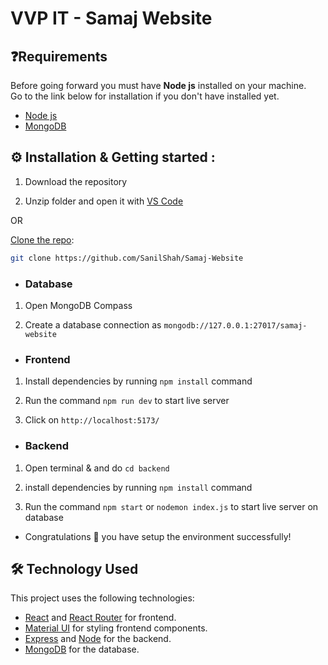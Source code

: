 # VVP IT - Samaj Website

## ❓Requirements

Before going forward you must have **Node js** installed on your machine.  
Go to the link below for installation if you don't have installed yet.

- [Node js](https://nodejs.org/en/download)
- [MongoDB](https://www.mongodb.com/try/download/community)

## ⚙️ Installation & Getting started :

1. Download the repository

2. Unzip folder and open it with [VS Code](https://code.visualstudio.com/)

OR

[Clone the repo](https://github.com/SanilShah/Samaj-Website):
<!-- #default-branch-switch -->

```bash
git clone https://github.com/SanilShah/Samaj-Website
```
- <h3> Database


1. Open MongoDB Compass

2. Create a database connection as `mongodb://127.0.0.1:27017/samaj-website`

- <h3>Frontend

1. Install dependencies by running `npm install` command

3. Run the command `npm run dev` to start live server

4. Click on `http://localhost:5173/`

- <h3>Backend

1. Open terminal & and do `cd backend` 

2. install dependencies by running `npm install` command

3. Run the command `npm start` or `nodemon index.js` to start live server on database


- Congratulations 🎉 you have setup the environment successfully!

## 🛠️ Technology Used

This project uses the following technologies:

- [React](https://reactjs.org) and [React Router](https://reacttraining.com/react-router/) for frontend.
- [Material UI](https://mui.com/material-ui/getting-started/) for styling frontend components.
- [Express](http://expressjs.com/) and [Node](https://nodejs.org/en/) for the backend.
- [MongoDB](https://www.mongodb.com/) for the database.
